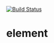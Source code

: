 [![Build Status](https://travis-ci.org/vigour-io/element.svg?branch=master)](https://travis-ci.org/vigour-io/element)

# element
